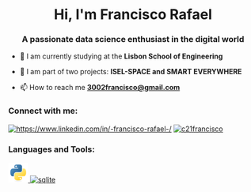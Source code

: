 <h1 align="center">Hi, I'm Francisco Rafael</h1>
<h3 align="center">A passionate data science enthusiast in the digital world</h3>

- 🔭 I am currently studying at the **Lisbon School of Engineering**

- 🌱 I am part of two projects: **ISEL-SPACE and SMART EVERYWHERE**

- 📫 How to reach me **3002francisco@gmail.com**

<h3 align="left">Connect with me:</h3>
<p align="left">
<a href="https://linkedin.com/in/https://www.linkedin.com/in/-francisco-rafael-/" target="blank"><img align="center" src="https://raw.githubusercontent.com/rahuldkjain/github-profile-readme-generator/master/src/images/icons/Social/linked-in-alt.svg" alt="https://www.linkedin.com/in/-francisco-rafael-/" height="30" width="40" /></a>
<a href="https://instagram.com/c21francisco" target="blank"><img align="center" src="https://raw.githubusercontent.com/rahuldkjain/github-profile-readme-generator/master/src/images/icons/Social/instagram.svg" alt="c21francisco" height="30" width="40" /></a>
</p>

<h3 align="left">Languages and Tools:</h3>
<p align="left"> <a href="https://www.python.org" target="_blank" rel="noreferrer"> <img src="https://raw.githubusercontent.com/devicons/devicon/master/icons/python/python-original.svg" alt="python" width="40" height="40"/> </a> <a href="https://www.sqlite.org/" target="_blank" rel="noreferrer"> <img src="https://www.vectorlogo.zone/logos/sqlite/sqlite-icon.svg" alt="sqlite" width="40" height="40"/> </a> </p>


<!---
diavalboy/diavalboy is a ✨ special ✨ repository because its `README.md` (this file) appears on your GitHub profile.
You can click the Preview link to take a look at your changes.
--->
